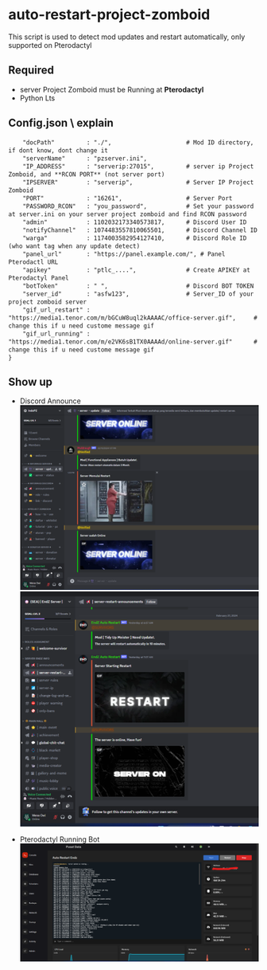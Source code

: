 # auto-restart-project-zomboid
This script is used to detect mod updates and restart automatically, only supported on Pterodactyl

## Required
- server Project Zomboid must be Running at **Pterodactyl**
- Python Lts

## Config.json \ explain
```{
    "docPath"         : "./",                     # Mod ID directory, if dont know, dont change it
    "serverName"      : "pzserver.ini",
    "IP_ADDRESS"      : "serverip:27015",         # server ip Project Zomboid, and **RCON PORT** (not server port)
    "IPSERVER"        : "serverip",               # Server IP Project Zomboid
    "PORT"            : "16261",                  # Server Port
    "PASSWORD_RCON"   : "you_password",           # Set your password at server.ini on your server project zomboid and find RCON password
    "admin"           : 1102032173340573817,      # Discord User ID
    "notifyChannel"   : 1074483557810065501,      # Discord Channel ID
    "warga"           : 1174003582954127410,      # Discord Role ID (who want tag when any update detect)
    "panel_url"       : "https://panel.example.com/", # Panel Pterodactl URL
    "apikey"          : "ptlc_....",              # Create APIKEY at Pterodactyl Panel
    "botToken"        : " ",                      # Discord BOT TOKEN
    "server_id"       : "asfw123",                # Server_ID of your project zomboid server 
    "gif_url_restart" : "https://media1.tenor.com/m/bGCuW8uql2kAAAAC/office-server.gif",     # change this if u need custome message gif
    "gif_url_running" : "https://media1.tenor.com/m/e2VK6sB1TX0AAAAd/online-server.gif"      # change this if u need custome message gif
}
```
## Show up
- Discord Announce
![IndoPZ](https://github.com/alfari24/auto-restart-project-zomboid/blob/main/img/Screenshot%202024-02-28%20082039.png)
![EndZ](https://github.com/alfari24/auto-restart-project-zomboid/blob/main/img/Screenshot%202024-02-28%20082103.png)

- Pterodactyl Running Bot
![Bot](https://github.com/alfari24/auto-restart-project-zomboid/blob/main/img/Screenshot%202024-02-28%20082214.png)
